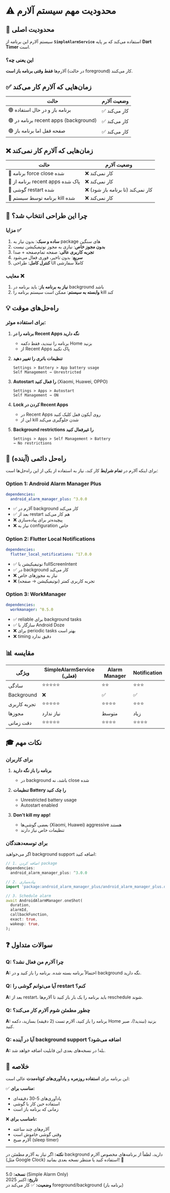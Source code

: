 # ⚠️ محدودیت مهم سیستم آلارم

## 🔴 محدودیت اصلی

سیستم آلارم این برنامه از **`SimpleAlarmService`** استفاده می‌کند که بر پایه **Dart Timer** است.

### این یعنی چه؟

آلارم‌ها **فقط وقتی برنامه باز است** (در حالت foreground) کار می‌کنند.

## ✅ زمان‌هایی که آلارم کار می‌کند

| حالت                                  | وضعیت آلارم   |
| ------------------------------------- | ------------- |
| 🟢 برنامه باز و در حال استفاده        | ✅ کار می‌کند |
| 🟢 برنامه در recent apps (background) | ✅ کار می‌کند |
| 🟢 صفحه قفل اما برنامه باز            | ✅ کار می‌کند |

## ❌ زمان‌هایی که آلارم کار نمی‌کند

| حالت                             | وضعیت آلارم                        |
| -------------------------------- | ---------------------------------- |
| 🔴 برنامه force close شده        | ❌ کار نمی‌کند                     |
| 🔴 برنامه از recent apps پاک شده | ❌ کار نمی‌کند                     |
| 🔴 گوشی restart شده              | ❌ کار نمی‌کند (تا برنامه باز شود) |
| 🔴 برنامه توسط سیستم kill شده    | ❌ کار نمی‌کند                     |

## 🎯 چرا این طراحی انتخاب شد؟

### مزایا ✅

1. **ساده و سبک**: بدون نیاز به package های سنگین
2. **بدون مجوز خاص**: نیازی به مجوز نوتیفیکیشن نیست
3. **تجربه کاربری عالی**: صفحه تمام‌صفحه + صدا
4. **سریع**: بدون تاخیر، فوری فعال می‌شود
5. **کنترل کامل**: طراحی UI کاملاً سفارشی

### معایب ❌

1. **نیاز به برنامه باز**: باید برنامه در background باشد
2. **وابسته به سیستم**: ممکن است سیستم برنامه را kill کند

## 💡 راه‌حل‌های موقت

### برای استفاده موثر:

1. **برنامه را در Recent Apps نگه دارید**

   - برنامه را نبندید، فقط دکمه Home بزنید
   - از Recent Apps پاک نکنید

2. **تنظیمات باتری را تغییر دهید**

   ```
   Settings > Battery > App battery usage
   Self Management → Unrestricted
   ```

3. **Autostart را فعال کنید** (Xiaomi, Huawei, OPPO)

   ```
   Settings > Apps > Autostart
   Self Management → ON
   ```

4. **Lock کردن در Recent Apps**

   - در Recent Apps روی آیکون قفل کلیک کنید
   - این از kill شدن جلوگیری می‌کند

5. **Background restrictions را غیرفعال کنید**
   ```
   Settings > Apps > Self Management > Battery
   → No restrictions
   ```

## 🔮 راه‌حل دائمی (آینده)

برای اینکه آلارم در **تمام شرایط** کار کند، نیاز به استفاده از یکی از این راه‌حل‌ها است:

### Option 1: Android Alarm Manager Plus

```yaml
dependencies:
  android_alarm_manager_plus: ^3.0.0
```

- ✅ آلارم در background کار می‌کند
- ✅ بعد از restart هم کار می‌کند
- ❌ پیچیده‌تر برای پیاده‌سازی
- ❌ نیاز به configuration خاص

### Option 2: Flutter Local Notifications

```yaml
dependencies:
  flutter_local_notifications: ^17.0.0
```

- ✅ نوتیفیکیشن با fullScreenIntent
- ✅ در background کار می‌کند
- ❌ نیاز به مجوزهای خاص
- ❌ تجربه کاربری کمتر (نوتیفیکیشن → صفحه)

### Option 3: WorkManager

```yaml
dependencies:
  workmanager: ^0.5.0
```

- ✅ reliable برای background tasks
- ✅ سازگار با Android Doze
- ❌ برای periodic tasks بهتر است
- ❌ timing دقیق ندارد

## 📊 مقایسه

| ویژگی        | SimpleAlarmService (فعلی) | Alarm Manager | Notification |
| ------------ | ------------------------- | ------------- | ------------ |
| سادگی        | ⭐⭐⭐⭐⭐                | ⭐⭐          | ⭐⭐⭐       |
| Background   | ❌                        | ✅            | ✅           |
| تجربه کاربری | ⭐⭐⭐⭐⭐                | ⭐⭐⭐⭐      | ⭐⭐⭐       |
| مجوزها       | نیاز ندارد                | متوسط         | زیاد         |
| دقت زمانی    | ⭐⭐⭐⭐⭐                | ⭐⭐⭐⭐      | ⭐⭐⭐⭐     |

## 🎓 نکات مهم

### برای کاربران

1. **برنامه را باز نگه دارید**

   - در background باشد، نه close شده

2. **تنظیمات Battery را چک کنید**

   - Unrestricted battery usage
   - Autostart enabled

3. **Don't kill my app!**
   - بعضی گوشی‌ها (Xiaomi, Huawei) aggressive هستند
   - تنظیمات خاص نیاز دارند

### برای توسعه‌دهندگان

اگر می‌خواهید background support اضافه کنید:

```dart
// 1. اضافه کردن package
dependencies:
  android_alarm_manager_plus: ^3.0.0

// 2. پیاده‌سازی
import 'package:android_alarm_manager_plus/android_alarm_manager_plus.dart';

// 3. Schedule alarm
await AndroidAlarmManager.oneShot(
  duration,
  alarmId,
  callbackFunction,
  exact: true,
  wakeup: true,
);
```

## ❓ سوالات متداول

### Q: چرا آلارم من فعال نشد؟

**A:** احتمالاً برنامه بسته شده. برنامه را باز کنید و در background نگه دارید.

### Q: آیا می‌توانم گوشی را restart کنم؟

**A:** بعد از restart، باید برنامه را یک بار باز کنید تا آلارم‌ها reschedule شوند.

### Q: چطور مطمئن شوم آلارم کار می‌کند؟

**A:** برنامه را باز کنید، آلارم تست (2 دقیقه) بسازید، دکمه Home بزنید (نبندید!)، صبر کنید.

### Q: آیا در آینده background support اضافه می‌شود؟

**A:** بله! در نسخه‌های بعدی این قابلیت اضافه خواهد شد.

## 🚀 خلاصه

این برنامه برای **استفاده روزمره** و **یادآوری‌های کوتاه‌مدت** عالی است:

✅ **مناسب برای:**

- یادآوری‌های 5-30 دقیقه‌ای
- استفاده حین کار با گوشی
- زمانی که برنامه باز است

❌ **نامناسب برای:**

- آلارم‌های چند ساعته
- وقتی گوشی خاموش است
- آلارم صبح (sleep timer)

---

**نکته:** اگر نیاز به آلارم مطمئن در background دارید، لطفاً از برنامه‌های مخصوص آلارم (مثل Google Clock) استفاده کنید یا منتظر نسخه بعدی بمانید! 🙏

---

**نسخه:** 5.0 (Simple Alarm Only)  
**تاریخ:** اکتبر 2025  
**وضعیت:** ✅ کار می‌کند در foreground/background (برنامه باز)
